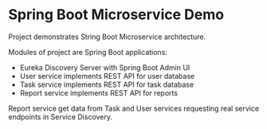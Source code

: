 # Spring Boot Microservice Demo

Project demonstrates String Boot Microservice architecture.

Modules of project are Spring Boot applications:
* Eureka Discovery Server with Spring Boot Admin UI
* User service implements REST API for user database
* Task service implements REST API for task database
* Report service implements REST API for reports

Report service get data from Task and User services requesting real
service endpoints in Service Discovery.
